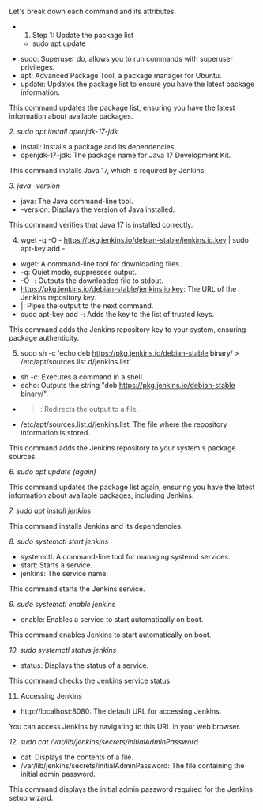 Let's break down each command and its attributes.

* 1. Step 1: Update the package list

    - sudo apt update

- sudo: Superuser do, allows you to run commands with superuser privileges.
- apt: Advanced Package Tool, a package manager for Ubuntu.
- update: Updates the package list to ensure you have the latest package information.

This command updates the package list, ensuring you have the latest information about available packages.

*2. sudo apt install openjdk-17-jdk*

- install: Installs a package and its dependencies.
- openjdk-17-jdk: The package name for Java 17 Development Kit.

This command installs Java 17, which is required by Jenkins.

*3. java -version*

- java: The Java command-line tool.
- -version: Displays the version of Java installed.

This command verifies that Java 17 is installed correctly.

4. wget -q -O - https://pkg.jenkins.io/debian-stable/jenkins.io.key | sudo apt-key add -

- wget: A command-line tool for downloading files.
- -q: Quiet mode, suppresses output.
- -O -: Outputs the downloaded file to stdout.
- https://pkg.jenkins.io/debian-stable/jenkins.io.key: The URL of the Jenkins repository key.
- |: Pipes the output to the next command.
- sudo apt-key add -: Adds the key to the list of trusted keys.

This command adds the Jenkins repository key to your system, ensuring package authenticity.

5. sudo sh -c 'echo deb https://pkg.jenkins.io/debian-stable binary/ > /etc/apt/sources.list.d/jenkins.list'

- sh -c: Executes a command in a shell.
- echo: Outputs the string "deb https://pkg.jenkins.io/debian-stable binary/".
- >: Redirects the output to a file.
- /etc/apt/sources.list.d/jenkins.list: The file where the repository information is stored.

This command adds the Jenkins repository to your system's package sources.

*6. sudo apt update (again)*

This command updates the package list again, ensuring you have the latest information about available packages, including Jenkins.

*7. sudo apt install jenkins*

This command installs Jenkins and its dependencies.

*8. sudo systemctl start jenkins*

- systemctl: A command-line tool for managing systemd services.
- start: Starts a service.
- jenkins: The service name.

This command starts the Jenkins service.

*9. sudo systemctl enable jenkins*

- enable: Enables a service to start automatically on boot.

This command enables Jenkins to start automatically on boot.

*10. sudo systemctl status jenkins*

- status: Displays the status of a service.

This command checks the Jenkins service status.

11. Accessing Jenkins

- http://localhost:8080: The default URL for accessing Jenkins.

You can access Jenkins by navigating to this URL in your web browser.

*12. sudo cat /var/lib/jenkins/secrets/initialAdminPassword*

- cat: Displays the contents of a file.
- /var/lib/jenkins/secrets/initialAdminPassword: The file containing the initial admin password.

This command displays the initial admin password required for the Jenkins setup wizard.
